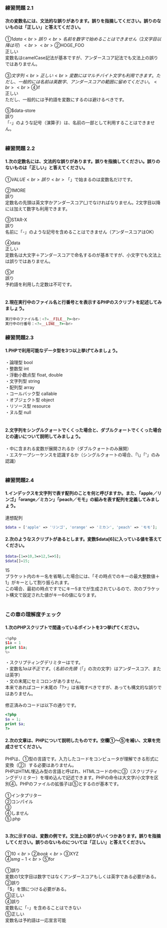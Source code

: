 ### 練習問題 2.1
#### 次の変数名には、文法的な誤りがあります。誤りを指摘してください。誤りのないものは「正しい」と答えてください。
①$1data<br>
誤り<br>
名前を数字で始めることはできません（2文字目以降は可）<br>
<br>
②$HOGE_FOO<br>
正しい<br>
変数名はcamelCase記法が基本ですが、アンダースコア記法でも文法上の誤りではありません。<br>
<br>
③$文字列<br>
正しい<br>
変数にはマルチバイト文字も利用できます。ただし、一般的には名前は英数字、アンダースコアの範囲に留めてください。<br>
<br>
④$if<br>
正しい<br>
ただし、一般的には予約語を変数にするのは避けるべきです。<br>
<br>
⑤$data-store<br>
誤り<br>
「-」のような記号（演算子）は、名前の一部として利用することはできません。<br>
<br>
### 練習問題 2.2
#### 1.次の定数名には、文法的な誤りがあります。誤りを指摘してください。誤りのないものは「正しい」と答えてください。
①$VALUE<br>
誤り<br>
「$」で始まるのは変数名だけです。<br>
<br>
②1MORE<br>
誤り<br>
定数名の先頭は英文字かアンダースコア(_)でなければなりません。2文字目以降には加えて数字も利用できます。<br>
<br>
③STAR-X<br>
誤り<br>
名前に「-」のような記号を含めることはできません（アンダースコアはOK）<br>
<br>
④data<br>
正しい<br>
定数名は大文字＋アンダースコアで命名するのが基本ですが、小文字でも文法上は誤りではありません。<br>
<br>
⑤if<br>
誤り<br>
予約語を利用した定数は不可です。<br>
<br>
#### 2.現在実行中のファイル名と行番号とを表示するPHPのスクリプトを記述してみましょう。
```PHP
実行中のファイル名：<?=__FILE__?><br>
実行中の行番号：<?=__LINE__?><br>
```
### 練習問題2.3
#### 1.PHPで利用可能なデータ型を3つ以上挙げてみましょう。
・論理型 bool<br>
・整数型 int<br>
・浮動小数点型 float, double<br>
・文字列型 string<br>
・配列型 array<br>
・コールバック型 callable<br>
・オブジェクト型 object<br>
・リソース型 resource<br>
・ヌル型 null<br>
<br>
#### 2.文字列をシングルクォートでくくった場合と、ダブルクォートでくくった場合との違いについて説明してみましょう。
・中に含まれる変数が展開されるか（ダブルクォートのみ展開）<br>
・エスケープシーケンスを認識するか（シングルクォートの場合、「\\」「\'」のみ認識）<br>
<br>
### 練習問題2.4
#### 1.インデックスを文字列で表す配列のことを何と呼びますか。また、「apple／リンゴ」「orange／ミカン」「peach／モモ」の組みを表す配列を定義してみましょう。
連想配列<br>
```PHP
$data = ['apple' => 'リンゴ', 'orange' => 'ミカン', 'peach' => 'モモ'];
```
#### 2.次のようなスクリプトがあるとします。変数$data[6]に入っている値を答えてください。
```PHP
$data=[1=>10,3=>12,5=>5];
$data[]=15;
```
15<br>
ブラケット内のキー名を省略した場合には、「その時点でのキーの最大整数値＋1」がキーとして割り振られます。<br>
この場合、最初の時点ですでにキー5までが生成されているので、次のブラケット構文で設定された値がキー6の値になります。<br>
<br>
### この章の理解度チェック
#### 1.次のPHPスクリプトで間違っているポイントを3つ挙げてください。
```PHP
<%php
$1a = 1
print $1a;
%>
```
・スクリプティングデリミターは<?php~?>です。<br>
・変数名$1aは不正です。（名前の先頭（「$」の次の文字）はアンダースコア、または英字）<br>
・文の末尾にセミコロンがありません。<br>
本来であればコード末尾の「?>」は省略すべきですが、あっても構文的な誤りではありません。<br>
<br>
修正済みのコードは以下の通りです。<br>
```PHP
<?php
$a = 1;
print $a;
?>
```
#### 2.次の文章は、PHPについて説明したものです。空欄①〜⑤を補い、文章を完成させてください。
PHPは、①型の言語です。入力したコードをコンピュータが理解できる形式に変換（②）する必要はありません。<br>
PHPはHTML埋込み型の言語と呼ばれ、HTMLコードの中に③（スクリプティングデリミター）を埋め込んで記述できます。PHPの命令は大文字/小文字を区別④。PHPのファイルの拡張子は⑤とするのが基本です。<br>
<br>
①インタプリター<br>
②コンパイル<br>
③<?PHP~?><br>
④しません<br>
⑤.php<br>
<br>
#### 3.次に示すのは、変数の例です。文法上の誤りがいくつかあります。誤りを指摘してください。誤りのないものについては「正しい」と答えてください。
①$10<br>
②book<br>
③$XYZ<br>
④$smg-1<br>
⑤$for<br>
<br>
①誤り<br>
 変数の1文字目は数字ではなくアンダースコアもしくは英字である必要がある。<br>
②誤り<br>
 「$」を頭につける必要がある。<br>
③正しい<br>
④誤り<br>
 変数名に「-」を含めることはできない<br>
⑤正しい<br>
 変数名は予約語は一応宣言可能<br>
<br>
